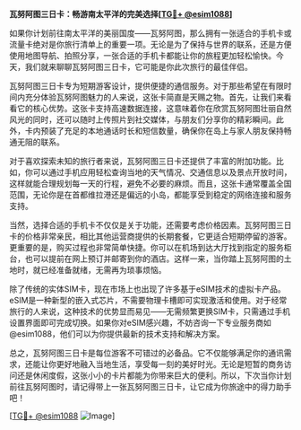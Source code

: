 **瓦努阿图三日卡：畅游南太平洋的完美选择[[TG💪+ @esim1088](https://t.me/s/esim1088)]**

如果你计划前往南太平洋的美丽国度——瓦努阿图，那么拥有一张适合的手机卡或流量卡绝对是你旅行清单上的重要一项。无论是为了保持与世界的联系，还是方便使用地图导航、拍照分享，一张合适的手机卡都能让你的旅程更加轻松愉快。今天，我们就来聊聊瓦努阿图三日卡，它可能是你此次旅行的最佳伴侣。

瓦努阿图三日卡专为短期游客设计，提供便捷的通信服务。对于那些希望在有限时间内充分体验瓦努阿图魅力的人来说，这张卡简直是天赐之物。首先，让我们来看看它的核心优势。这张卡支持高速数据连接，这意味着你在欣赏瓦努阿图壮丽自然风光的同时，还可以随时上传照片到社交媒体，与朋友们分享你的精彩瞬间。此外，卡内预装了充足的本地通话时长和短信数量，确保你在岛上与家人朋友保持畅通无阻的联系。

对于喜欢探索未知的旅行者来说，瓦努阿图三日卡还提供了丰富的附加功能。比如，你可以通过手机应用轻松查询当地的天气情况、交通信息以及景点开放时间，这样就能合理规划每一天的行程，避免不必要的麻烦。而且，这张卡通常覆盖全国范围，无论你是在首都维拉港还是偏远的小岛，都能享受到稳定的网络连接和服务支持。

当然，选择合适的手机卡不仅仅是关于功能，还需要考虑价格因素。瓦努阿图三日卡的价格非常亲民，相比其他运营商提供的长期套餐，它更适合短期停留的游客。更重要的是，购买过程也非常简单快捷。你可以在机场到达大厅找到指定的服务柜台，也可以提前在网上预订并邮寄到你的酒店。这样一来，当你踏上瓦努阿图的土地时，就已经准备就绪，无需再为琐事烦恼。

除了传统的实体SIM卡，现在市场上也出现了许多基于eSIM技术的虚拟卡产品。eSIM是一种新型的嵌入式芯片，不需要物理卡槽即可实现激活和使用。对于经常旅行的人来说，这种技术的优势显而易见——无需频繁更换SIM卡，只需通过手机设置界面即可完成切换。如果你对eSIM感兴趣，不妨咨询一下专业服务商如@esim1088，他们可以为你提供最新的技术支持和解决方案。

总之，瓦努阿图三日卡是每位游客不可错过的必备品。它不仅能够满足你的通讯需求，还能让你更好地融入当地生活，享受每一刻的美好时光。无论是短暂的商务访问还是休闲度假，这张小小的卡片都能为你带来巨大的便利。所以，下次当你计划前往瓦努阿图时，请记得带上一张瓦努阿图三日卡，让它成为你旅途中的得力助手吧！

[[TG💪+ @esim1088](https://t.me/s/esim1088) ![Image](https://i.postimg.cc/4NQfJmqS/Snipaste-2025-05-13-00-14-12.png)]